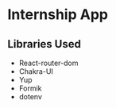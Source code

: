 # Internship App


## Libraries Used
*   React-router-dom
*   Chakra-UI
*   Yup
*   Formik
*   dotenv